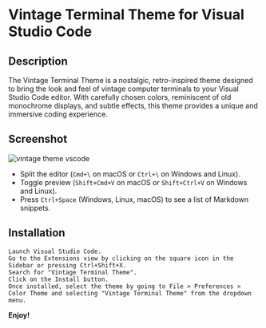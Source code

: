 # Vintage Terminal Theme for Visual Studio Code

## Description

The Vintage Terminal Theme is a nostalgic, retro-inspired theme designed to bring the look and feel of vintage computer terminals to your Visual Studio Code editor. With carefully chosen colors, reminiscent of old monochrome displays, and subtle effects, this theme provides a unique and immersive coding experience.

## Screenshot
![vintage theme vscode](https://github.com/Nayetwolf/Vintage-Terminal-Theme-vsCode/assets/101524577/2380bd40-12df-43d2-b993-624b9e9383a1)


* Split the editor (`Cmd+\` on macOS or `Ctrl+\` on Windows and Linux).
* Toggle preview (`Shift+Cmd+V` on macOS or `Shift+Ctrl+V` on Windows and Linux).
* Press `Ctrl+Space` (Windows, Linux, macOS) to see a list of Markdown snippets.

## Installation

    Launch Visual Studio Code.
    Go to the Extensions view by clicking on the square icon in the Sidebar or pressing Ctrl+Shift+X.
    Search for "Vintage Terminal Theme".
    Click on the Install button.
    Once installed, select the theme by going to File > Preferences > Color Theme and selecting "Vintage Terminal Theme" from the dropdown menu.

**Enjoy!**
